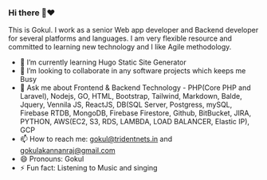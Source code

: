### Hi there 👋❤️
  This is Gokul. I work as a senior Web app developer and Backend developer for several platforms and languages. 
I am very flexible resource and committed to learning new technology and I like Agile methodology.

- 🌱 I’m currently learning  Hugo Static Site Generator
- 👯 I’m looking to collaborate in any software projects which keeps me Busy
- 💬 Ask me about Frontend & Backend Technology - PHP(Core PHP and Laravel), Nodejs, GO, HTML, Bootstrap, Tailwind, Markdown, Balde, Jquery, Vennila JS, ReactJS, DB(SQL Server, Postgress, mySQL, Firebase RTDB, MongoDB, Firebase Firestore, Github, BitBucket, JIRA, PYTHON, AWS(EC2, S3, RDS, LAMBDA, LOAD BALANCER, Elastic IP), GCP
- 📫 How to reach me: gokul@tridentnets.in and gokulakannanraj@gmail.com
- 😄 Pronouns: Gokul
- ⚡ Fun fact: Listening to Music and singing
